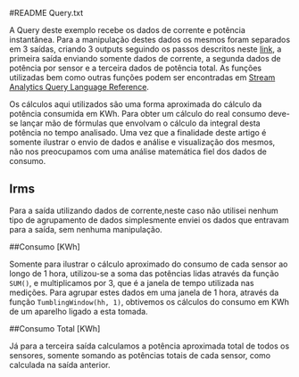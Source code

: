 #README Query.txt

A Query deste exemplo recebe os dados de corrente e potência instantânea. Para a manipulação destes dados os mesmos foram separados em 3 saídas, criando 3 outputs seguindo os passos descritos neste [link](), a primeira saída enviando somente dados de corrente, a segunda dados de potência por sensor e a terceira dados de potência total.
As funções utilizadas bem como outras funções podem ser encontradas em [Stream Analytics Query Language Reference](https://msdn.microsoft.com/en-us/library/azure/dn834998.aspx).

Os cálculos aqui utilizados são uma forma aproximada do cálculo da potência consumida em KWh. Para obter um cálculo do real consumo deve-se lançar mão de fórmulas que envolvam o cálculo da integral desta potência no tempo analisado. Uma vez que a finalidade deste artigo é somente ilustrar o envio de dados e análise e visualização dos mesmos, não nos preocupamos com uma análise matemática fiel dos dados de consumo.


## Irms

Para a saída utilizando dados de corrente,neste caso não utilisei nenhum tipo de agrupamento de dados simplesmente enviei os dados que entravam para a saída, sem nenhuma manipulação. 

##Consumo [KWh]

Somente para ilustrar o cálculo aproximado do consumo de cada sensor ao longo de 1 hora, utilizou-se a soma das potências lidas através da função `SUM()`, e multiplicamos por 3, que é a janela de tempo utilizada nas medições. Para agrupar estes dados em uma janela de 1 hora, através da função `TumblingWindow(hh, 1)`, obtivemos os cálculos do consumo em KWh de um aparelho ligado a esta tomada. 

##Consumo Total [KWh]

Já para a terceira saída calculamos a potência aproximada total de todos os sensores, somente somando as potências totais de cada sensor, como calculada na saída anterior.  

